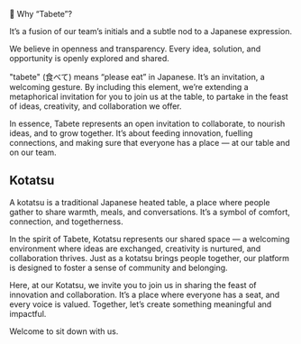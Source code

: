 👋 Why “Tabete”?

It’s a fusion of our team’s initials and a subtle nod to a Japanese expression.

We believe in openness and transparency. Every idea, solution, and opportunity is openly explored and shared.

"tabete" (食べて) means “please eat” in Japanese. It’s an invitation, a welcoming gesture. By including this element, we’re extending a metaphorical invitation for you to join us at the table, to partake in the feast of ideas, creativity, and collaboration we offer.

In essence, Tabete represents an open invitation to collaborate, to nourish ideas, and to grow together. It’s about feeding innovation, fuelling connections, and making sure that everyone has a place — at our table and on our team.

## Kotatsu

A kotatsu is a traditional Japanese heated table, a place where people gather to share warmth, meals, and conversations. It’s a symbol of comfort, connection, and togetherness.

In the spirit of Tabete, Kotatsu represents our shared space — a welcoming environment where ideas are exchanged, creativity is nurtured, and collaboration thrives. Just as a kotatsu brings people together, our platform is designed to foster a sense of community and belonging.

Here, at our Kotatsu, we invite you to join us in sharing the feast of innovation and collaboration. It’s a place where everyone has a seat, and every voice is valued. Together, let’s create something meaningful and impactful.

Welcome to sit down with us.
